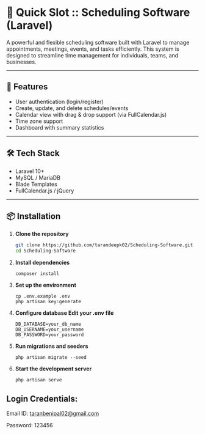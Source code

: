 # 📅 Quick Slot :: Scheduling Software (Laravel)

A powerful and flexible scheduling software built with Laravel to manage appointments, meetings, events, and tasks efficiently. This system is designed to streamline time management for individuals, teams, and businesses.

---

## 🚀 Features

- User authentication (login/register)
- Create, update, and delete schedules/events
- Calendar view with drag & drop support (via FullCalendar.js)
- Time zone support
- Dashboard with summary statistics

---

## 🛠️ Tech Stack

- Laravel 10+
- MySQL / MariaDB
- Blade Templates
- FullCalendar.js / jQuery

---

## 📦 Installation

1. **Clone the repository**
   ```bash
   git clone https://github.com/tarandeepk02/Scheduling-Software.git
   cd Scheduling-Software
   ```
2. **Install dependencies**
   ```
   composer install
   ```
3. **Set up the environment**
   ```
   cp .env.example .env
   php artisan key:generate
   ```
4. **Configure database Edit your .env file**
   ```
   DB_DATABASE=your_db_name
   DB_USERNAME=your_username
   DB_PASSWORD=your_password
   ```
5. **Run migrations and seeders**
   ```
   php artisan migrate --seed
   ```
6. **Start the development server**
   ```
   php artisan serve
   ```
   
## Login Credentials:

Email ID: taranbenipal02@gmail.com

Password: 123456
   
     
